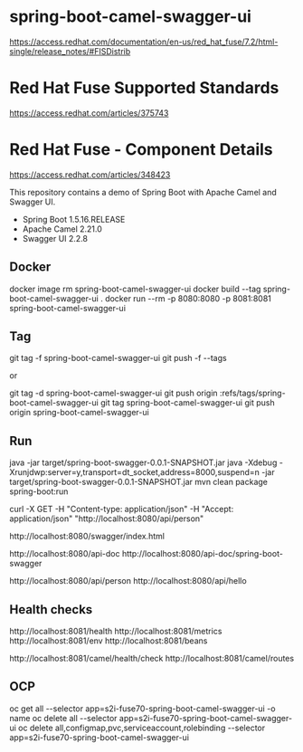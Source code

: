 # spring-boot-camel-swagger-ui
https://access.redhat.com/documentation/en-us/red_hat_fuse/7.2/html-single/release_notes/#FISDistrib

# Red Hat Fuse Supported Standards
https://access.redhat.com/articles/375743

# Red Hat Fuse - Component Details
https://access.redhat.com/articles/348423

This repository contains a demo of Spring Boot with Apache Camel and Swagger UI.

* Spring Boot 1.5.16.RELEASE
* Apache Camel 2.21.0
* Swagger UI 2.2.8

Docker
---
docker image rm spring-boot-camel-swagger-ui
docker build --tag spring-boot-camel-swagger-ui .
docker run --rm -p 8080:8080 -p 8081:8081 spring-boot-camel-swagger-ui

Tag
--- 
git tag -f spring-boot-camel-swagger-ui
git push -f --tags

or

git tag -d spring-boot-camel-swagger-ui
git push origin :refs/tags/spring-boot-camel-swagger-ui
git tag spring-boot-camel-swagger-ui
git push origin spring-boot-camel-swagger-ui

Run
---
java -jar target/spring-boot-swagger-0.0.1-SNAPSHOT.jar
java -Xdebug -Xrunjdwp:server=y,transport=dt_socket,address=8000,suspend=n -jar target/spring-boot-swagger-0.0.1-SNAPSHOT.jar
mvn clean package spring-boot:run


curl -X GET -H "Content-type: application/json" -H "Accept: application/json"  "http://localhost:8080/api/person"

http://localhost:8080/swagger/index.html

http://localhost:8080/api-doc
http://localhost:8080/api-doc/spring-boot-swagger

http://localhost:8080/api/person
http://localhost:8080/api/hello



Health checks
---
http://localhost:8081/health
http://localhost:8081/metrics
http://localhost:8081/env
http://localhost:8081/beans


http://localhost:8081/camel/health/check
http://localhost:8081/camel/routes


OCP
---

oc get all --selector app=s2i-fuse70-spring-boot-camel-swagger-ui -o name
oc delete all --selector app=s2i-fuse70-spring-boot-camel-swagger-ui
oc delete all,configmap,pvc,serviceaccount,rolebinding --selector app=s2i-fuse70-spring-boot-camel-swagger-ui